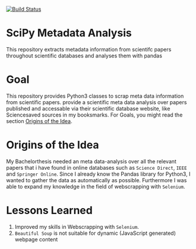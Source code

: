 [![Build Status](https://travis-ci.org/zwoefler/SciPy-Metadata-Analysis.svg?branch=master)](https://travis-ci.org/zwoefler/SciPy-Metadata-Analysis)
# SciPy Metadata Analysis
This repository extracts metadata information from scientifc papers throughout scientific databases and analyses them with pandas

# Goal
This repository provides Python3 classes to scrap meta data information from scientific papers.
provide a scientific meta data analysis over papers published and accessable via their scientific database website, like Sciencesaved sources in my booksmarks. For Goals, you might read the section [Origins of the Idea](#Origins-of-the-Idea).

# Origins of the Idea
My Bachelorthesis needed an meta data-analysis over all the relevant papers that i have found in online databases such as `Science Direct`, `IEEE` and `Springer Online`.
Since I already know the Pandas library for Python3, I wanted to gather the data as automatically as possible. Furthermore I was able to expand my knowledge in the field of webscrapping with `Selenium`.

# Lessons Learned
1. Improved my skills in Webscrapping with `Selenium`.
2. `Beautiful Soup` is not suitable for dynamic (JavaScript generated) webpage content

#